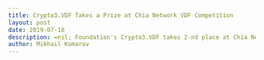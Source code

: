 ```yaml
---
title: Crypto3.VDF Takes a Prize at Chia Network VDF Competition
layout: post
date: 2019-07-18
description: =nil; Foundation's Crypto3.VDF takes 2-nd place at Chia Network VDF competition.
author: Mikhail Komarov
---
```

